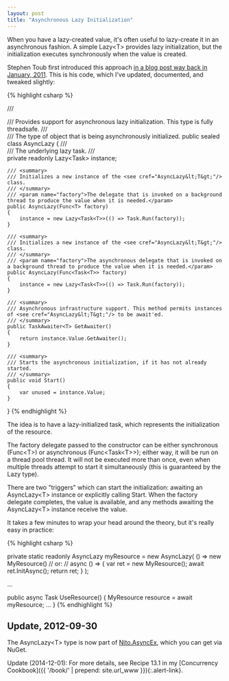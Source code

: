 ```yaml
---
layout: post
title: "Asynchronous Lazy Initialization"
---
```

When you have a lazy-created value, it's often useful to lazy-create it in an asynchronous fashion. A simple Lazy\<T> provides lazy initialization, but the initialization executes synchronously when the value is created.

Stephen Toub first introduced this approach [in a blog post way back in January, 2011](http://blogs.msdn.com/b/pfxteam/archive/2011/01/15/10116210.aspx). This is his code, which I've updated, documented, and tweaked slightly:

{% highlight csharp %}
 
/// <summary>
/// Provides support for asynchronous lazy initialization. This type is fully threadsafe.
/// </summary>
/// <typeparam name="T">The type of object that is being asynchronously initialized.</typeparam>
public sealed class AsyncLazy<T>
{
    /// <summary>
    /// The underlying lazy task.
    /// </summary>
    private readonly Lazy<Task<T>> instance;

    /// <summary>
    /// Initializes a new instance of the <see cref="AsyncLazy&lt;T&gt;"/> class.
    /// </summary>
    /// <param name="factory">The delegate that is invoked on a background thread to produce the value when it is needed.</param>
    public AsyncLazy(Func<T> factory)
    {
        instance = new Lazy<Task<T>>(() => Task.Run(factory));
    }

    /// <summary>
    /// Initializes a new instance of the <see cref="AsyncLazy&lt;T&gt;"/> class.
    /// </summary>
    /// <param name="factory">The asynchronous delegate that is invoked on a background thread to produce the value when it is needed.</param>
    public AsyncLazy(Func<Task<T>> factory)
    {
        instance = new Lazy<Task<T>>(() => Task.Run(factory));
    }

    /// <summary>
    /// Asynchronous infrastructure support. This method permits instances of <see cref="AsyncLazy&lt;T&gt;"/> to be await'ed.
    /// </summary>
    public TaskAwaiter<T> GetAwaiter()
    {
        return instance.Value.GetAwaiter();
    }

    /// <summary>
    /// Starts the asynchronous initialization, if it has not already started.
    /// </summary>
    public void Start()
    {
        var unused = instance.Value;
    }
}
{% endhighlight %}

The idea is to have a lazy-initialized task, which represents the initialization of the resource.

The factory delegate passed to the constructor can be either synchronous (Func\<T>) or asynchronous (Func\<Task\<T\>\>); either way, it will be run on a thread pool thread. It will not be executed more than once, even when multiple threads attempt to start it simultaneously (this is guaranteed by the Lazy type).

There are two "triggers" which can start the initialization: awaiting an AsyncLazy\<T> instance or explicitly calling Start. When the factory delegate completes, the value is available, and any methods awaiting the AsyncLazy\<T> instance receive the value.

It takes a few minutes to wrap your head around the theory, but it's really easy in practice:

{% highlight csharp %}

private static readonly AsyncLazy<MyResource> myResource = new AsyncLazy<MyResource>(
    () => new MyResource()
    // or:
    // async () => { var ret = new MyResource(); await ret.InitAsync(); return ret; }
);

...

public async Task UseResource()
{
  MyResource resource = await myResource;
  ...
}
{% endhighlight %}

## Update, 2012-09-30

The AsyncLazy\<T> type is now part of [Nito.AsyncEx](http://nitoasyncex.codeplex.com/), which you can get via NuGet.

<div class="alert alert-info" markdown="1">
<i class="fa fa-hand-o-right fa-2x pull-left"></i>

Update (2014-12-01): For more details, see Recipe 13.1 in my [Concurrency Cookbook]({{ '/book/' | prepend: site.url_www }}){:.alert-link}.
</div>
